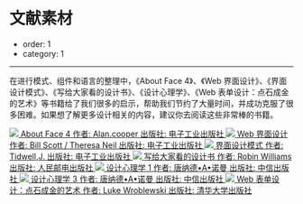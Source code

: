 # 文献素材

- order: 1
- category: 1

---

在进行模式、组件和语言的整理中，《About Face 4》、《Web 界面设计》、《界面设计模式》、《写给大家看的设计书》、《设计心理学》、《Web 表单设计：点石成金的艺术》等书籍给了我们很多的启示，帮助我们节约了大量时间，并成功克服了很多困难。如果想了解更多设计相关的内容，建议你去阅读这些非常棒的书籍。

<div class="resource-cards">
<a target="_blank" href="http://book.douban.com/subject/26642302/" class="resource-card">
  <img src="https://os.alipayobjects.com/rmsportal/PeeRQQIGQJCswxe.png">
  <span class="resource-card-content">
    <span class="resource-card-title">About Face 4</span>
    <span class="resource-card-description">作者: Alan.cooper</span>
    <span class="resource-card-description">出版社: 电子工业出版社</span>
  </span>
</a>
<a target="_blank" href="http://book.douban.com/subject/3821157/" class="resource-card">
  <img src="https://os.alipayobjects.com/rmsportal/CoojVXLtoWrUSmI.png">
  <span class="resource-card-content">
    <span class="resource-card-title">Web 界面设计</span>
    <span class="resource-card-description">作者: Bill Scott / Theresa Neil</span>
    <span class="resource-card-description">出版社: 电子工业出版社</span>
  </span>
</a>
<a target="_blank" href="http://book.douban.com/subject/25716088/" class="resource-card">
  <img src="https://os.alipayobjects.com/rmsportal/oRxdwgZMwfEFeJa.png">
  <span class="resource-card-content">
    <span class="resource-card-title">界面设计模式</span>
    <span class="resource-card-description">作者: Tidwell,J.</span>
    <span class="resource-card-description">出版社: 电子工业出版社</span>
  </span>
</a>
<a target="_blank" href="http://book.douban.com/subject/3323633/" class="resource-card">
  <img src="https://os.alipayobjects.com/rmsportal/SNdJVyZaZwdwJmr.png">
  <span class="resource-card-content">
    <span class="resource-card-title">写给大家看的设计书</span>
    <span class="resource-card-description">作者: Robin Williams</span>
    <span class="resource-card-description">出版社: 人民邮电出版社</span>
  </span>
</a>
<a target="_blank" href="http://book.douban.com/subject/26102860/" class="resource-card">
  <img src="https://os.alipayobjects.com/rmsportal/txGrSvGFMTTrwjY.png">
  <span class="resource-card-content">
    <span class="resource-card-title">设计心理学 1</span>
    <span class="resource-card-description">作者: 唐纳德•A•诺曼</span>
    <span class="resource-card-description">出版社: 中信出版社</span>
  </span>
</a>
<a target="_blank" href="http://book.douban.com/subject/26424688/" class="resource-card">
  <img src="https://os.alipayobjects.com/rmsportal/cZQyAARFxzaKEOG.png">
  <span class="resource-card-content">
    <span class="resource-card-title">设计心理学 3</span>
    <span class="resource-card-description">作者: 唐纳德•A•诺曼</span>
    <span class="resource-card-description">出版社: 中信出版社</span>
  </span>
</a>
<a target="_blank" href="http://book.douban.com/subject/4886100/" class="resource-card">
  <img src="https://os.alipayobjects.com/rmsportal/moeFnnuXrputdag.png">
  <span class="resource-card-content">
    <span class="resource-card-title">Web 表单设计：点石成金的艺术</span>
    <span class="resource-card-description">作者: Luke Wroblewski</span>
    <span class="resource-card-description">出版社: 清华大学出版社</span>
  </span>
</a>
</div>
